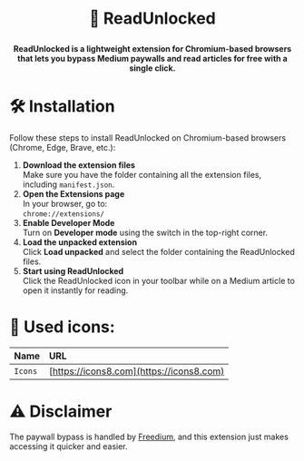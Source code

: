 # <p align="center">📖 ReadUnlocked</p>
**<p align="center">ReadUnlocked is a lightweight extension for Chromium-based browsers that lets you bypass Medium paywalls and read articles for free with a single click.</p>**

# 🛠️ Installation
Follow these steps to install ReadUnlocked on Chromium-based browsers (Chrome, Edge, Brave, etc.):
1. **Download the extension files**  
   Make sure you have the folder containing all the extension files, including `manifest.json`.
2. **Open the Extensions page**  
   In your browser, go to:  
   `chrome://extensions/`
3. **Enable Developer Mode**  
   Turn on **Developer mode** using the switch in the top-right corner.
4. **Load the unpacked extension**  
   Click **Load unpacked** and select the folder containing the ReadUnlocked files.
5. **Start using ReadUnlocked**  
   Click the ReadUnlocked icon in your toolbar while on a Medium article to open it instantly for reading.


# 🎨 Used icons:
| Name | URL     |
| :-------- | :------- |
| `Icons` | [https://icons8.com](https://icons8.com) |

# ⚠️ Disclaimer
The paywall bypass is handled by [Freedium](https://freedium.cfd/), and this extension just makes accessing it quicker and easier.
